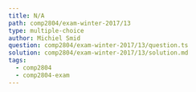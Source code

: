 ```yaml
---
title: N/A
path: comp2804/exam-winter-2017/13
type: multiple-choice
author: Michiel Smid
question: comp2804/exam-winter-2017/13/question.ts
solution: comp2804/exam-winter-2017/13/solution.md
tags:
  - comp2804
  - comp2804-exam
---
```

